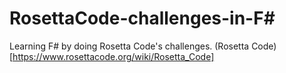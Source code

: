 # RosettaCode-challenges-in-F#

Learning F# by doing Rosetta Code's challenges.
(Rosetta Code)[https://www.rosettacode.org/wiki/Rosetta_Code]
